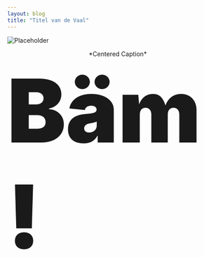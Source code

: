 ```yaml
---
layout: blog
title: "Titel van de Vaal"
---
```


![Placeholder](https://placeimg.com/640/480/any)

<center>*Centered Caption*</center>

<div style="font-size:200px; font-weight:900;">Bäm!</div>
